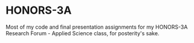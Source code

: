 # HONORS-3A

Most of my code and final presentation assignments for my HONORS-3A Research Forum - Applied Science class, for posterity's sake. 
